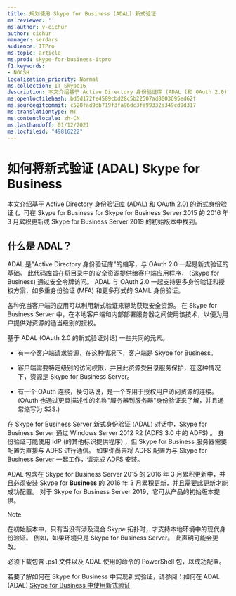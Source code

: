 ```yaml
---
title: 规划使用 Skype for Business (ADAL) 新式验证
ms.reviewer: ''
ms.author: v-cichur
author: cichur
manager: serdars
audience: ITPro
ms.topic: article
ms.prod: skype-for-business-itpro
f1.keywords:
- NOCSH
localization_priority: Normal
ms.collection: IT_Skype16
description: 本文介绍基于 Active Directory 身份验证库 (ADAL (和 OAuth 2.0) 的新式身份验证) 是什么。
ms.openlocfilehash: bd5d172fe4589cbd28c5b22507ad8603695ed62f
ms.sourcegitcommit: c528fad9db719f3fa96dc3fa99332a349cd9d317
ms.translationtype: MT
ms.contentlocale: zh-CN
ms.lasthandoff: 01/12/2021
ms.locfileid: "49816222"
---
```

# <a name="how-to-use-modern-authentication-adal-with-skype-for-business"></a>如何将新式验证 (ADAL) Skype for Business
 
本文介绍基于 Active Directory 身份验证库 (ADAL) 和 OAuth 2.0) 的新式身份验证 (，可在 Skype for Business for Skype for Business Server 2015 的 2016 年 3 月累积更新或 Skype for Business Server 2019 的初始版本中找到。
  
## <a name="what-is-adal"></a>什么是 ADAL？

ADAL 是"Active Directory 身份验证库"的缩写，与 OAuth 2.0 一起是新式验证的基础。 此代码库旨在将目录中的安全资源提供给客户端应用程序， (Skype for Business) 通过安全令牌访问。 ADAL 与 OAuth 2.0 一起支持更多身份验证和授权方案，如多重身份验证 (MFA) 和更多形式的 SAML 身份验证。
  
各种充当客户端的应用可以利用新式验证来帮助获取安全资源。 在 Skype for Business Server 中，在本地客户端和内部部署服务器之间使用该技术，以便为用户提供对资源的适当级别的授权。
  
基于 ADAL (OAuth 2.0 的新式验证对话) 一些共同的元素。
  
- 有一个客户端请求资源，在这种情况下，客户端是 Skype for Business。
    
- 客户端需要特定级别的访问权限，并且此资源受目录服务保护，在这种情况下，资源是 Skype for Business Server。
    
- 有一个 OAuth 连接，换句话说，是一个专用于授权用户访问资源的连接。  (OAuth 也通过更具描述性的名称"服务器到服务器"身份验证来了解，并且通常缩写为 S2S.) 
    
在 Skype for Business Server 新式身份验证 (ADAL) 对话中，Skype for Business Server 通过 Windows Server 2012 R2 (ADFS 3.0 中的 ADFS) 。 身份验证可能使用 IdP (的其他标识提供程序) ，但 Skype for Business 服务器需要配置为直接与 ADFS 进行通信。 如果你尚未将 ADFS 配置为与 Skype for Business Server 一起工作，请完成 [ADFS 安装](https://technet.microsoft.com/library/adfs2-step-by-step-guides%28v=ws.10%29.aspx)。
  
ADAL 包含在 Skype for Business Server 2015 的 2016 年 3 月累积更新中，并且必须安装 Skype for **Business** 的 2016 年 3 月累积更新，并且需要此更新才能成功配置。 对于 Skype for Business Server 2019，它可从产品的初始版本提供。
  
> [!NOTE]
> 在初始版本中，只有当没有涉及混合 Skype 拓扑时，才支持本地环境中的现代身份验证。 例如，如果环境只是 Skype for Business Server。 此声明可能会更改。 
  
必须下载包含 .ps1 文件以及 ADAL 使用的命令的 PowerShell 包，以成功配置。

若要了解如何在 Skype for Business 中实现新式验证，请参阅：如何在 ADAL (ADAL) [Skype for Business 中使用新式验证](../../manage/authentication/use-adal.md)

